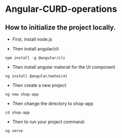 # Angular-CURD-operations
## How to initialize the project locally.
- First, install node.js

- Then install angular/cli
```
npm install -g @angular/cli
```

- Then install angular material for the UI component
```
ng install @angular/mateiral
```

- Then create a new project
```
ng new shop-app
```
- Then change the directory to shop-app
```
cd shop-app
```

- Then to run your project command:
```
ng serve
```
